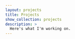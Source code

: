 ```yaml
---
layout: projects
title: Projects
show_collection: projects
description: >
  Here's what I'm working on.
---
```

